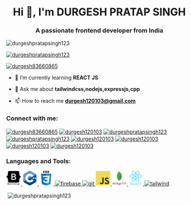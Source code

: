 <h1 align="center">Hi 👋, I'm DURGESH PRATAP SINGH</h1>
<h3 align="center">A passionate frontend developer from India</h3>

<p align="left"> <img src="https://komarev.com/ghpvc/?username=durgeshpratapsingh123&label=Profile%20views&color=0e75b6&style=flat" alt="durgeshpratapsingh123" /> </p>

<p align="left"> <a href="https://github.com/ryo-ma/github-profile-trophy"><img src="https://github-profile-trophy.vercel.app/?username=durgeshpratapsingh123" alt="durgeshpratapsingh123" /></a> </p>

<p align="left"> <a href="https://twitter.com/durgesh83660865" target="blank"><img src="https://img.shields.io/twitter/follow/durgesh83660865?logo=twitter&style=for-the-badge" alt="durgesh83660865" /></a> </p>

- 🌱 I’m currently learning **REACT JS**

- 💬 Ask me about **tailwindcss,nodejs,expressjs,cpp**

- 📫 How to reach me **durgesh120103@gmail.com**

<h3 align="left">Connect with me:</h3>
<p align="left">
<a href="https://twitter.com/durgesh83660865" target="blank"><img align="center" src="https://raw.githubusercontent.com/rahuldkjain/github-profile-readme-generator/master/src/images/icons/Social/twitter.svg" alt="durgesh83660865" height="30" width="40" /></a>
<a href="https://linkedin.com/in/durgesh120103" target="blank"><img align="center" src="https://raw.githubusercontent.com/rahuldkjain/github-profile-readme-generator/master/src/images/icons/Social/linked-in-alt.svg" alt="durgesh120103" height="30" width="40" /></a>
<a href="https://fb.com/durgeshpratapsingh123" target="blank"><img align="center" src="https://raw.githubusercontent.com/rahuldkjain/github-profile-readme-generator/master/src/images/icons/Social/facebook.svg" alt="durgeshpratapsingh123" height="30" width="40" /></a>
<a href="https://instagram.com/durgeshpratapsingh123" target="blank"><img align="center" src="https://raw.githubusercontent.com/rahuldkjain/github-profile-readme-generator/master/src/images/icons/Social/instagram.svg" alt="durgeshpratapsingh123" height="30" width="40" /></a>
<a href="https://www.codechef.com/users/durgesh120103" target="blank"><img align="center" src="https://cdn.jsdelivr.net/npm/simple-icons@3.1.0/icons/codechef.svg" alt="durgesh120103" height="30" width="40" /></a>
<a href="https://codeforces.com/profile/durgesh120103" target="blank"><img align="center" src="https://raw.githubusercontent.com/rahuldkjain/github-profile-readme-generator/master/src/images/icons/Social/codeforces.svg" alt="durgesh120103" height="30" width="40" /></a>
<a href="https://www.leetcode.com/durgesh120103" target="blank"><img align="center" src="https://raw.githubusercontent.com/rahuldkjain/github-profile-readme-generator/master/src/images/icons/Social/leet-code.svg" alt="durgesh120103" height="30" width="40" /></a>
<a href="https://auth.geeksforgeeks.org/user/durgesh120103" target="blank"><img align="center" src="https://raw.githubusercontent.com/rahuldkjain/github-profile-readme-generator/master/src/images/icons/Social/geeks-for-geeks.svg" alt="durgesh120103" height="30" width="40" /></a>
</p>

<h3 align="left">Languages and Tools:</h3>
<p align="left"> <a href="https://getbootstrap.com" target="_blank" rel="noreferrer"> <img src="https://raw.githubusercontent.com/devicons/devicon/master/icons/bootstrap/bootstrap-plain-wordmark.svg" alt="bootstrap" width="40" height="40"/> </a> <a href="https://www.w3schools.com/cpp/" target="_blank" rel="noreferrer"> <img src="https://raw.githubusercontent.com/devicons/devicon/master/icons/cplusplus/cplusplus-original.svg" alt="cplusplus" width="40" height="40"/> </a> <a href="https://www.w3schools.com/css/" target="_blank" rel="noreferrer"> <img src="https://raw.githubusercontent.com/devicons/devicon/master/icons/css3/css3-original-wordmark.svg" alt="css3" width="40" height="40"/> </a> <a href="https://firebase.google.com/" target="_blank" rel="noreferrer"> <img src="https://www.vectorlogo.zone/logos/firebase/firebase-icon.svg" alt="firebase" width="40" height="40"/> </a> <a href="https://git-scm.com/" target="_blank" rel="noreferrer"> <img src="https://www.vectorlogo.zone/logos/git-scm/git-scm-icon.svg" alt="git" width="40" height="40"/> </a> <a href="https://developer.mozilla.org/en-US/docs/Web/JavaScript" target="_blank" rel="noreferrer"> <img src="https://raw.githubusercontent.com/devicons/devicon/master/icons/javascript/javascript-original.svg" alt="javascript" width="40" height="40"/> </a> <a href="https://www.mongodb.com/" target="_blank" rel="noreferrer"> <img src="https://raw.githubusercontent.com/devicons/devicon/master/icons/mongodb/mongodb-original-wordmark.svg" alt="mongodb" width="40" height="40"/> </a> <a href="https://reactjs.org/" target="_blank" rel="noreferrer"> <img src="https://raw.githubusercontent.com/devicons/devicon/master/icons/react/react-original-wordmark.svg" alt="react" width="40" height="40"/> </a> <a href="https://tailwindcss.com/" target="_blank" rel="noreferrer"> <img src="https://www.vectorlogo.zone/logos/tailwindcss/tailwindcss-icon.svg" alt="tailwind" width="40" height="40"/> </a> </p>

<p>&nbsp;<img align="center" src="https://github-readme-stats.vercel.app/api?username=durgeshpratapsingh123&show_icons=true&locale=en" alt="durgeshpratapsingh123" /></p>
